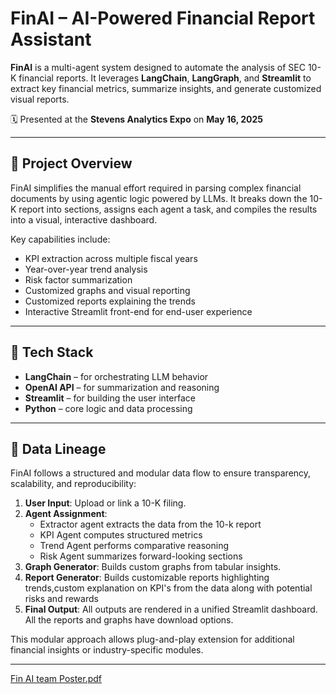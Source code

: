 # FinAI – AI-Powered Financial Report Assistant

**FinAI** is a multi-agent system designed to automate the analysis of SEC 10-K financial reports. It leverages **LangChain**, **LangGraph**, and **Streamlit** to extract key financial metrics, summarize insights, and generate customized visual reports.

🗓️ Presented at the **Stevens Analytics Expo** on **May 16, 2025**

---

## 📌 Project Overview

FinAI simplifies the manual effort required in parsing complex financial documents by using agentic logic powered by LLMs. It breaks down the 10-K report into sections, assigns each agent a task, and compiles the results into a visual, interactive dashboard.

Key capabilities include:

- KPI extraction across multiple fiscal years
- Year-over-year trend analysis
- Risk factor summarization
- Customized graphs and visual reporting
- Customized reports explaining the trends
- Interactive Streamlit front-end for end-user experience

---

## 🧠 Tech Stack

- **LangChain** – for orchestrating LLM behavior
- **OpenAI API** – for summarization and reasoning
- **Streamlit** – for building the user interface
- **Python** – core logic and data processing

---

## 🧬 Data Lineage

FinAI follows a structured and modular data flow to ensure transparency, scalability, and reproducibility:

1. **User Input**: Upload or link a 10-K filing.
2. **Agent Assignment**:
   - Extractor agent extracts the data from the 10-k report
   - KPI Agent computes structured metrics
   - Trend Agent performs comparative reasoning
   - Risk Agent summarizes forward-looking sections
4. **Graph Generator**: Builds custom graphs from tabular insights.
5. **Report Generator**: Builds customizable reports highlighting trends,custom explanation on KPI's from the data along with potential risks and rewards
6. **Final Output**: All outputs are rendered in a unified Streamlit dashboard. All the reports and graphs have download options.

This modular approach allows plug-and-play extension for additional financial insights or industry-specific modules.


---
[Fin AI team Poster.pdf](https://github.com/user-attachments/files/20896178/Fin.AI.team.Poster.pdf)



